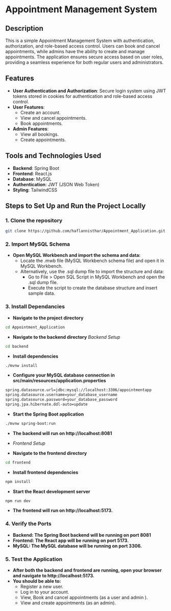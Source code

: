 # Appointment Management System

## Description

This is a simple Appointment Management System with authentication, authorization, and role-based access control. Users can book and cancel appointments, while admins have the ability to create and manage appointments. The application ensures secure access based on user roles, providing a seamless experience for both regular users and administrators.

## Features

- **User Authentication and Authorization**: Secure login system using JWT tokens stored in cookies for authentication and role-based access control.
- **User Features**:
  - Create an account.
  - View and cancel appointments.
  - Book appointments.
- **Admin Features**:
  - View all bookings.
  - Create appointments.

## Tools and Technologies Used

- **Backend**: Spring Boot
- **Frontend**: React.js
- **Database**: MySQL
- **Authentication**: JWT (JSON Web Token)
- **Styling**: TailwindCSS

## Steps to Set Up and Run the Project Locally

### 1. Clone the repository
```bash
git clone https://github.com/haflannisthar/Appointment_Application.git
```

### 2. Import MySQL Schema

- **Open MySQL Workbench and import the schema and data:**
   - Locate the .mwb file (MySQL Workbench schema file) and open it in MySQL Workbench.
   - Alternatively, use the .sql dump file to import the structure and data:
       - Go to File > Open SQL Script in MySQL Workbench and open the .sql dump file.
       - Execute the script to create the database structure and insert sample data.

### 3. Install Dependancies

- **Navigate to the project directory**
 ```bash
cd Appointment_Application
```
- **Navigate to the backend directory**
    *Backend Setup*
```bash
cd backend
```
- **Install dependencies**
```bash
./mvnw install
```
- **Configure your MySQL database connection  in src/main/resources/application.properties**
```bash
spring.datasource.url=jdbc:mysql://localhost:3306/appointmentapp
spring.datasource.username=your_database_username
spring.datasource.password=your_database_password
spring.jpa.hibernate.ddl-auto=update
```
- **Start the Spring Boot application**
```bash
./mvnw spring-boot:run
```
- **The backend will run on http://localhost:8081**
  
- *Frontend Setup*
- **Navigate to the frontend directory**
```bash
cd frontend
```
- **Install frontend dependencies**
```bash
npm install
```
- **Start the React development server**
```bash
npm run dev
```
- **The frontend will run on http://localhost:5173.**

### 4. Verify the Ports
- **Backend: The Spring Boot backend will be running on port 8081**
- **Frontend: The React app will be running on port 5173.**
- **MySQL: The MySQL database will be running on port 3306.**

### 5. Test the Application
- **After both the backend and frontend are running, open your browser and navigate to http://localhost:5173.**
- **You should be able to:**
   - Register a new user.
   - Log in to your account.
   - View, Book and cancel appointments (as a user and admin ).
   - View and create appointments (as an admin).
  




